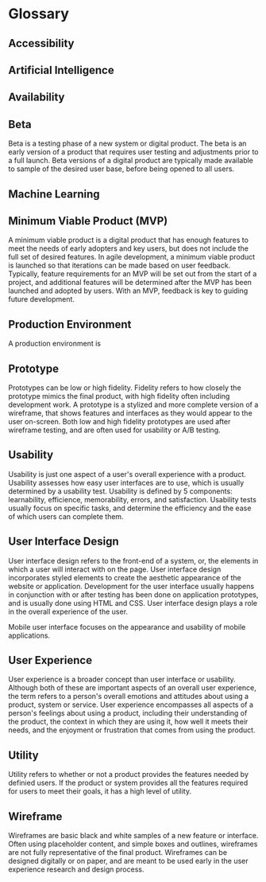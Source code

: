 # Glossary

## Accessibility

## Artificial Intelligence

## Availability

## Beta

Beta is a testing phase of a new system or digital product. The beta is an early version of a product that requires user testing and adjustments prior to a full launch. Beta versions of a digital product are typically made available to sample of the desired user base, before being opened to all users. 

## Machine Learning

## Minimum Viable Product (MVP)

A minimum viable product is a digital product that has enough features to meet the needs of early adopters and key users, but does not include the full set of desired features. In agile development, a minimum viable product is launched so that iterations can be made based on user feedback. Typically, feature requirements for an MVP will be set out from the start of a project, and additional features will be determined after the MVP has been launched and adopted by users. With an MVP, feedback is key to guiding future development. 

## Production Environment

A production environment is 

## Prototype
Prototypes can be low or high fidelity. Fidelity refers to how closely the prototype mimics the final product, with high fidelity often including development work. A prototype is a stylized and more complete version of a wireframe, that shows features and interfaces as they would appear to the user on-screen. Both low and high fidelity prototypes are used after wireframe testing, and are often used for usability or A/B testing. 

## Usability

Usability is just one aspect of a user's overall experience with a product. Usability assesses how easy user interfaces are to use, which is usually determined by a usability test. Usability is defined by 5 components: learnability, efficience, memorability, errors, and satisfaction. Usability tests usually focus on specific tasks, and determine the efficiency and the ease of which users can complete them. 

## User Interface Design

User interface design refers to the front-end of a system, or, the elements in which a user will interact with on the page. User interface design incorporates styled elements to create the aesthetic appearance of the website or application. Development for the user interface usually happens in conjunction with or after testing has been done on application prototypes, and is usually done using HTML and CSS. User interface design plays a role in the overall experience of the user. 

Mobile user interface focuses on the appearance and usability of mobile applications. 

## User Experience

User experience is a broader concept than user interface or usability. Although both of these are important aspects of an overall user experience, the term refers to a person's overall emotions and attitudes about using a product, system or service. User experience encompasses all aspects of a person's feelings about using a product, including their understanding of the product, the context in which they are using it, how well it meets their needs, and the enjoyment or frustration that comes from using the product. 

## Utility

Utility refers to whether or not a product provides the features needed by definied users. If the product or system provides all the features required for users to meet their goals, it has a high level of utility. 

## Wireframe

Wireframes are basic black and white samples of a new feature or interface. Often using placeholder content, and simple boxes and outlines, wireframes are not fully representative of the final product. Wireframes can be designed digitally or on paper, and are meant to be used early in the user experience research and design process. 
